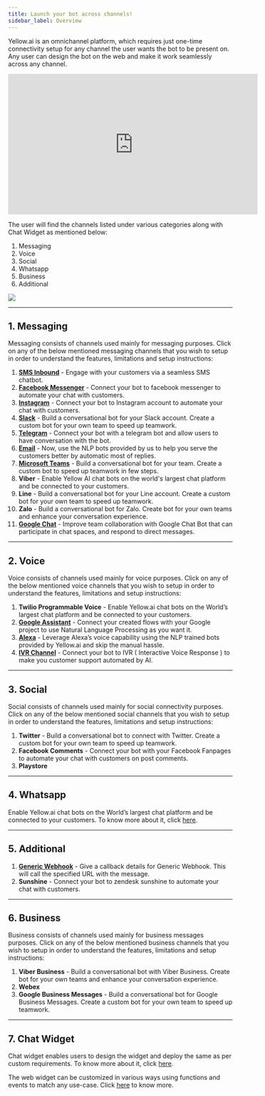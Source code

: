 ```yaml
---
title: Launch your bot across channels!
sidebar_label: Overview
---
```


Yellow.ai is an omnichannel platform, which requires just one-time connectivity setup for any channel the user wants the bot to be present on. Any user can design the bot on the web and make it work seamlessly across any channel.


<iframe width="560" height="315" src="https://www.youtube.com/embed/wPJKEVAojpQ" title="YouTube video player" frameborder="0" allow="autoplay; clipboard-write; picture-in-picture" allowfullscreen></iframe>


The user will find the channels listed under various categories along with Chat Widget as mentioned below:

1. Messaging
2. Voice
3. Social
4. Whatsapp
5. Business
6. Additional

![](https://i.imgur.com/AtOYLGk.png)

---
## 1. Messaging

Messaging consists of channels used mainly for messaging purposes. Click on any of the below mentioned messaging channels that you wish to setup in order to understand the features, limitations and setup instructions: 

1. **[SMS Inbound](https://docs.yellow.ai/docs/platform_concepts/channelConfiguration/sms-outbound-india)** - Engage with your customers via a seamless SMS chatbot.
2. **[Facebook Messenger](https://docs.yellow.ai/docs/platform_concepts/channelConfiguration/facebook-messenger)** - Connect your bot to facebook messenger to automate your chat with customers.
3. **[Instagram](https://docs.yellow.ai/docs/platform_concepts/channelConfiguration/instagram)** - Connect your bot to Instagram account to automate your chat with customers.
4. **[Slack](https://docs.yellow.ai/docs/platform_concepts/channelConfiguration/slack2)** - Build a conversational bot for your Slack account. Create a custom bot for your own team to speed up teamwork.
5. **[Telegram](https://docs.yellow.ai/docs/platform_concepts/channelConfiguration/telegram)** - Connect your bot with a telegram bot and allow users to have conversation with the bot.
6. **[Email](https://docs.yellow.ai/docs/platform_concepts/channelConfiguration/email-outbound)** - Now, use the NLP bots provided by us to help you serve the customers better by automatic most of replies.
7. **[Microsoft Teams](https://docs.yellow.ai/docs/platform_concepts/channelConfiguration/teams)** - Build a conversational bot for your team. Create a custom bot to speed up teamwork in few steps.
8. **Viber** - Enable Yellow AI chat bots on the world's largest chat platform and be connected to your customers.
9. **Line** - Build a conversational bot for your Line account. Create a custom bot for your own team to speed up teamwork.
10. **Zalo** - Build a conversational bot for Zalo. Create bot for your own teams and enhance your conversation experience.
11. **[Google Chat](https://docs.yellow.ai/docs/platform_concepts/channelConfiguration/googleChat)** - Improve team collaboration with Google Chat Bot that can participate in chat spaces, and respond to direct messages.

---
## 2. Voice

Voice consists of channels used mainly for voice purposes. Click on any of the below mentioned voice channels that you wish to setup in order to understand the features, limitations and setup instructions:

1. **Twilio Programmable Voice** - Enable Yellow.ai chat bots on the World’s largest chat platform and be connected to your customers.
2. **[Google Assistant](https://docs.yellow.ai/docs/platform_concepts/channelConfiguration/google-assistant)** - Connect your created flows with your Google project to use Natural Language Processing as you want it.
3. **[Alexa](https://docs.yellow.ai/docs/platform_concepts/channelConfiguration/alexa)** - Leverage Alexa’s voice capability using the NLP trained bots provided by Yellow.ai and skip the manual hassle.
4. **[IVR Channel](https://docs.yellow.ai/docs/platform_concepts/channelConfiguration/ivr-bots)** - Connect your bot to IVR ( Interactive Voice Response ) to make you customer support automated by AI.

---
## 3. Social

Social consists of channels used mainly for social connectivity purposes. Click on any of the below mentioned social channels that you wish to setup in order to understand the features, limitations and setup instructions:

1. **Twitter** - Build a conversational bot to connect with Twitter. Create a custom bot for your own team to speed up teamwork.
2. **Facebook Comments** - Connect your bot with your Facebook Fanpages to automate your chat with customers on post comments.
3. **Playstore**

---
## 4. Whatsapp

Enable Yellow.ai chat bots on the World’s largest chat platform and be connected to your customers. To know more about it, click [here](https://docs.yellow.ai/docs/platform_concepts/channelConfiguration/whatsapp-configuration). 

---
## 5. Additional

1. **[Generic Webhook](https://docs.yellow.ai/docs/platform_concepts/channelConfiguration/generic-webhook)** - Give a callback details for Generic Webhook. This will call the specified URL with the message.
2. **Sunshine** - Connect your bot to zendesk sunshine to automate your chat with customers.

---
## 6. Business

Business consists of channels used mainly for business messages purposes. Click on any of the below mentioned business channels that you wish to setup in order to understand the features, limitations and setup instructions:

1. **Viber Business** - Build a conversational bot with Viber Business. Create bot for your own teams and enhance your conversation experience.
2. **Webex**
3. **Google Business Messages** - Build a conversational bot for Google Business Messages. Create a custom bot for your own team to speed up teamwork.

---
## 7. Chat Widget

Chat widget enables users to design the widget and deploy the same as per custom requirements. To know more about it, click [here](https://docs.yellow.ai/docs/platform_concepts/channelConfiguration/web-widget). 

The web widget can be customized in various ways using functions and events to match any use-case. Click [here](https://docs.yellow.ai/docs/platform_concepts/channelConfiguration/web) to know more.
